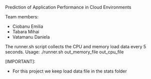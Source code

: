 Prediction of Application Performance in Cloud Environments

Team members:
* Ciobanu Emilia
* Tabara Mihai
* Vatamanu Daniela

The runner.sh script collects the CPU and memory load data every 5 seconds.
Usage: ./runner.sh out_memory_file out_cpu_file

[IMPORTANT]:
  * For this project we keep load data file in the stats folder
